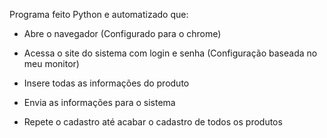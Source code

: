 Programa feito Python e automatizado que:
- Abre o navegador (Configurado para o chrome)
* Acessa o site do sistema com login e senha (Configuração baseada no meu monitor)
+ Insere todas as informações do produto
- Envia as informações para o sistema
* Repete o cadastro até acabar o cadastro de todos os produtos
